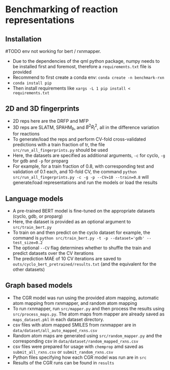 # Benchmarking of reaction representations

## Installation
#TODO env not working for bert / rxnmapper.
- Due to the dependencies of the qml python package, numpy needs to be installed first and foremost, therefore a `requirements.txt` file is provided
- Recommend to first create a conda env: `conda create -n benchmark-rxn`
- `conda install pip`
- Then install requirements like `xargs -L 1 pip install < requirements.txt`

## 2D and 3D fingerprints
- 2D reps here are the DRFP and MFP
- 3D reps are SLATM, SPAHM$_b$, and $B^2R^2_l$, all in the difference variation for reactions
- To generate/load the reps and perform CV-fold cross-validated predictions with a train fraction of tr, the file `src/run_all_fingerprints.py` should be used
- Here, the datasets are specified as additional arguments, `-c` for cyclo, `-g` for gdb and `-p` for proparg
- For example, for a train fraction of 0.8, with corresponding test and validation of 0.1 each, and 10-fold CV, the command `python src/run_all_fingerprints.py -c -g -p --CV=10 --train=0.8` will generate/load representations and run the models or load the results

## Language models
- A pre-trained BERT model is fine-tuned on the appropriate datasets (cyclo, gdb, or proparg)
- Here, the dataset is provided as an optional argument to `src/train_bert.py`
- To train on and then predict on the cyclo dataset for example, the command is `python src/train_bert.py -t -p --dataset='gdb' --test_size=0.2`
- The optional `--CV` flag determines whether to shuffle the train and predict datasets over the CV iterations
- The prediction MAE of 10 CV iterations are saved to `outs/cyclo_bert_pretrained/results.txt` (and the equivalent for the other datasets)

## Graph based models 
- The CGR model was run using the provided atom mapping, automatic atom mapping from rxnmapper, and random atom mapping 
- To run rxnmapper, run `src/mapper.py` and then process the results using `src/process_maps.py`. The atom maps from mapper are already saved as `maps_dataset.pkl` in each dataset directory.
- csv files with atom mapped SMILES from rxnmapper are in `data/dataset/all_auto_mapped_rxns.csv`
- Random atom maps are generated using `src/random_mapper.py` and the corresponding csv in `data/dataset/random_mapped_rxns.csv`
- csv files were prepared for usage with `chemprop` amd saved as `submit_all_rxns.csv` or `submit_random_rxns.csv`
- Python files specifying how each CGR model was run are in `src`
- Results of the CGR runs can be found in `results` 